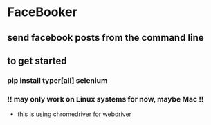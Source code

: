 # FaceBooker

## send facebook posts from the command line 

## to get started 

### pip install typer[all] selenium 

### !! may only work on Linux systems for now, maybe Mac !!

- this is using chromedriver for webdriver 
